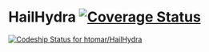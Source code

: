 # HailHydra [![Coverage Status](https://coveralls.io/repos/htomar/HailHydra/badge.svg?branch=master&service=github)](https://coveralls.io/github/htomar/HailHydra?branch=master)
[ ![Codeship Status for htomar/HailHydra](https://codeship.com/projects/4a1de350-2275-0133-705d-365560d2eeeb/status?branch=master)](https://codeship.com/projects/96156)


